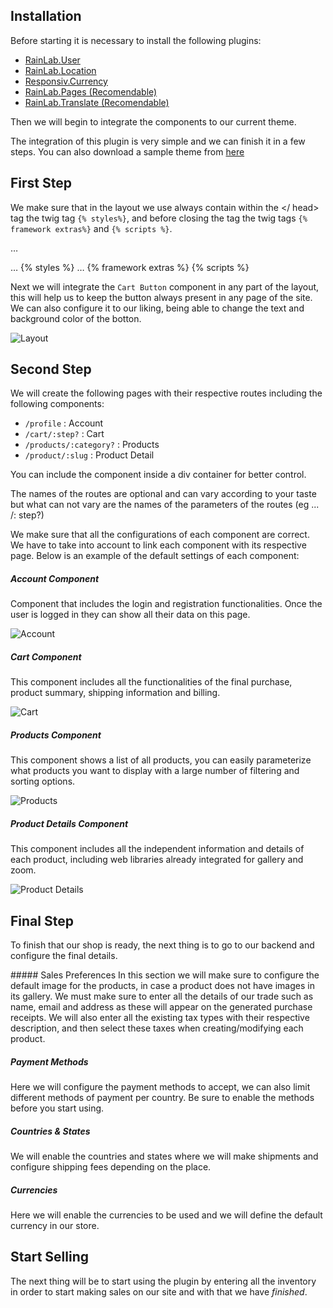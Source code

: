 ## Installation

Before starting it is necessary to install the following plugins:

- [RainLab.User](https://octobercms.com/plugin/rainlab-user)
- [RainLab.Location](https://octobercms.com/plugin/rainlab-location)
- [Responsiv.Currency](https://octobercms.com/plugin/responsiv-currency)
- [RainLab.Pages (Recomendable)](https://octobercms.com/plugin/rainlab-pages)
- [RainLab.Translate (Recomendable)](https://octobercms.com/plugin/rainlab-translate)

Then we will begin to integrate the components to our current theme.

The integration of this plugin is very simple and we can finish it in a few steps. You can also download a sample theme from [here](http://demos.pixel.hn/october-plugins/shop/demo.zip)

## First Step

We make sure that in the layout we use always contain within the </ head> tag the twig tag `{% styles%}`, and before closing the <body /> tag the twig tags `{% framework extras%}` and `{% scripts %}`.


…
<head>
	…
	{% styles %}
</head>
<body>
	…
	 {% framework extras %}
	{% scripts %}
<body/>


Next we will integrate the `Cart Button` component in any part of the layout, this will help us to keep the button always present in any page of the site. We can also configure it to our liking, being able to change the text and background color of the botton.

![Layout](http://demos.pixel.hn/october-plugins/shop/layout.jpg)

## Second Step

We will create the following pages with their respective routes including the following components:

- `/profile` : Account
- `/cart/:step?` : Cart
- `/products/:category?` : Products
- `/product/:slug` : Product Detail

You can include the component inside a div container for better control.

The names of the routes are optional and can vary according to your taste but what can not vary are the names of the parameters of the routes (eg ... /: step?)

We make sure that all the configurations of each component are correct.
We have to take into account to link each component with its respective page.
Below is an example of the default settings of each component:

##### Account Component
Component that includes the login and registration functionalities. Once the user is logged in they can show all their data on this page.

![Account](http://demos.pixel.hn/october-plugins/shop/account.jpg)

##### Cart Component
This component includes all the functionalities of the final purchase, product summary, shipping information and billing.

![Cart](http://demos.pixel.hn/october-plugins/shop/cart.jpg)

##### Products Component
This component shows a list of all products, you can easily parameterize what products you want to display with a large number of filtering and sorting options.

![Products](http://demos.pixel.hn/october-plugins/shop/products.jpg)

##### Product Details Component
This component includes all the independent information and details of each product, including web libraries already integrated for gallery and zoom.

![Product Details](http://demos.pixel.hn/october-plugins/shop/product.jpg)

## Final Step

To finish that our shop is ready, the next thing is to go to our backend and configure the final details.

##### Sales Preferences
In this section we will make sure to configure the default image for the products, in case a product does not have images in its gallery.
We must make sure to enter all the details of our trade such as name, email and address as these will appear on the generated purchase receipts.
We will also enter all the existing tax types with their respective description, and then select these taxes when creating/modifying each product.

##### Payment Methods
Here we will configure the payment methods to accept, we can also limit different methods of payment per country. Be sure to enable the methods before you start using.

##### Countries & States
We will enable the countries and states where we will make shipments and configure shipping fees ​​depending on the place.

##### Currencies
Here we will enable the currencies to be used and we will define the default currency in our store.

## Start Selling
The next thing will be to start using the plugin by entering all the inventory in order to start making sales on our site and with that we have *finished*.
